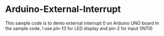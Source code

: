 # Arduino-External-Interrupt
This sample code is to demo external interrupt 0 on Arduino UNO board
In the sample code, I use pin-13 for LED display and pin-2 for input (INT0) 
